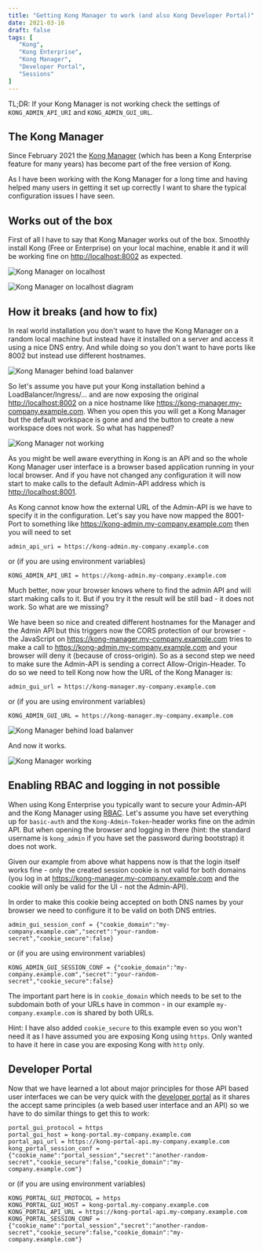 ```yaml
---
title: "Getting Kong Manager to work (and also Kong Developer Portal)"
date: 2021-03-16
draft: false
tags: [
   "Kong",
   "Kong Enterprise",
   "Kong Manager",
   "Developer Portal",
   "Sessions"
]
---
```


TL;DR: If your Kong Manager is not working check the settings of `KONG_ADMIN_API_URI` and `KONG_ADMIN_GUI_URL`.

## The Kong Manager

Since February 2021 the [Kong Manager](https://docs.konghq.com/enterprise/2.3.x/kong-manager/overview/) (which has been a Kong Enterprise feature for many years) has become part of the free version of Kong.

As I have been working with the Kong Manager for a long time and having helped many users in getting it set up correctly I want to share the typical configuration issues I have seen.

## Works out of the box

First of all I have to say that Kong Manager works out of the box. Smoothly install Kong (Free or Enterprise) on your local machine, enable it and it will be working fine on <http://localhost:8002> as expected.

![Kong Manager on localhost](/img/Kong_Manager_localhost.jpeg)

![Kong Manager on localhost diagram](/img/Kong_Manager_diagram_localhost.jpeg)

## How it breaks (and how to fix)

In real world installation you don't want to have the Kong Manager on a random local machine but instead have it installed on a server and access it using a nice DNS entry. And while doing so you don't want to have ports like 8002 but instead use different hostnames.

![Kong Manager behind load balanver](/img/Kong_Manager_behind_loadbalancer.jpeg)

So let's assume you have put your Kong installation behind a LoadBalancer/Ingress/... and are now exposing the original <http://localhost:8002> on a nice hostname like <https://kong-manager.my-company.example.com>. When you open this you will get a Kong Manager but the default workspace is gone and and the button to create a new workspace does not work. So what has happened?

![Kong Manager not working](/img/Kong_Manager_broken.jpeg)

As you might be well aware everything in Kong is an API and so the whole Kong Manager user interface is a browser based application running in your local browser. And if you have not changed any configuration it will now start to make calls to the default Admin-API address which is <http://localhost:8001>.

As Kong cannot know how the external URL of the Admin-API is we have to specify it in the configuration. Let's say you have now mapped the 8001-Port to something like <https://kong-admin.my-company.example.com> then you will need to set

```config
admin_api_uri = https://kong-admin.my-company.example.com
```

or (if you are using environment variables)

```config
KONG_ADMIN_API_URI = https://kong-admin.my-company.example.com
```

Much better, now your browser knows where to find the admin API and will start making calls to it. But if you try it the result will be still bad - it does not work. So what are we missing?

We have been so nice and created different hostnames for the Manager and the Admin API but this triggers now the CORS protection of our browser - the JavaScript on <https://kong-manager.my-company.example.com> tries to make a call to <https://kong-admin.my-company.example.com> and your browser will deny it (because of cross-origin). So as a second step we need to make sure the Admin-API is sending a correct Allow-Origin-Header. To do so we need to tell Kong now how the URL of the Kong Manager is:

```config
admin_gui_url = https://kong-manager.my-company.example.com
```

or (if you are using environment variables)

```config
KONG_ADMIN_GUI_URL = https://kong-manager.my-company.example.com
```

![Kong Manager behind load balanver](/img/Kong_Manager_behind_loadbalancer.jpeg)

And now it works.

![Kong Manager working](/img/Kong_Manager_working.jpeg)

## Enabling RBAC and logging in not possible

When using Kong Enterprise you typically want to secure your Admin-API and the Kong Manager using [RBAC](https://docs.konghq.com/enterprise/2.3.x/kong-manager/authentication/super-admin/). Let's assume you have set everything up for `basic-auth` and the `Kong-Admin-Token`-header works fine on the admin API. But when opening the browser and logging in there (hint: the standard username is `kong_admin` if you have set the password during bootstrap) it does not work.

Given our example from above what happens now is that the login itself works fine - only the created session cookie is not valid for both domains (you log in at <https://kong-manager.my-company.example.com> and the cookie will only be valid for the UI - not the Admin-API).

In order to make this cookie being accepted on both DNS names by your browser we need to configure it to be valid on both DNS entries.

```config
admin_gui_session_conf = {"cookie_domain":"my-company.example.com","secret":"your-random-secret","cookie_secure":false}
```

or (if you are using environment variables)

```config
KONG_ADMIN_GUI_SESSION_CONF = {"cookie_domain":"my-company.example.com","secret":"your-random-secret","cookie_secure":false}
```

The important part here is in `cookie_domain` which needs to be set to the subdomain both of your URLs have in common - in our example `my-company.example.com` is shared by both URLs.

Hint: I have also added `cookie_secure` to this example even so you won't need it as I have assumed you are exposing Kong using `https`. Only wanted to have it here in case you are exposing Kong with `http` only.

## Developer Portal

Now that we have learned a lot about major principles for those API based user interfaces we can be very quick with the [developer portal](https://docs.konghq.com/enterprise/2.3.x/developer-portal/) as it shares the accept same principles (a web based user interface and an API) so we have to do similar things to get this to work:

```config
portal_gui_protocol = https
portal_gui_host = kong-portal.my-company.example.com
portal_api_url = https://kong-portal-api.my-company.example.com
kong_portal_session_conf = {"cookie_name":"portal_session","secret":"another-random-secret","cookie_secure":false,"cookie_domain":"my-company.example.com"} 
```

or (if you are using environment variables)

```config
KONG_PORTAL_GUI_PROTOCOL = https
KONG_PORTAL_GUI_HOST = kong-portal.my-company.example.com
KONG_PORTAL_API_URL = https://kong-portal-api.my-company.example.com
KONG_PORTAL_SESSION_CONF = {"cookie_name":"portal_session","secret":"another-random-secret","cookie_secure":false,"cookie_domain":"my-company.example.com"} 
```
